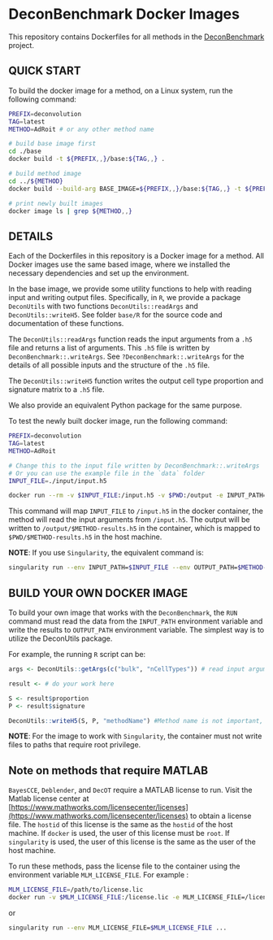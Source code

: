 # DeconBenchmark Docker Images

This repository contains Dockerfiles for all methods in the [DeconBenchmark](https://github.com/tinnlab/DeconBenchmark) project.

## QUICK START

To build the docker image for a method, on a Linux system, run the following command:

```bash
PREFIX=deconvolution
TAG=latest
METHOD=AdRoit # or any other method name

# build base image first
cd ./base
docker build -t ${PREFIX,,}/base:${TAG,,} .

# build method image
cd ../${METHOD}
docker build --build-arg BASE_IMAGE=${PREFIX,,}/base:${TAG,,} -t ${PREFIX,,}/${METHOD,,}:${TAG,,} .

# print newly built images
docker image ls | grep ${METHOD,,} 
```

## DETAILS

Each of the Dockerfiles in this repository is a Docker image for a method.
All Docker images use the same based image, where we installed the necessary dependencies and set up the environment.

In the base image, we provide some utility functions to help with reading input and writing output files.
Specifically, in `R`, we provide a package `DeconUtils` with two functions `DeconUtils::readArgs` and `DeconUtils::writeH5`.
See folder `base/R` for the source code and documentation of these functions.

The `DeconUtils::readArgs` function reads the input arguments from a `.h5` file and returns a list of arguments.
This `.h5` file is written by `DeconBenchmark::.writeArgs`.
See `?DeconBenchmark::.writeArgs` for the details of all possible inputs and the structure of the `.h5` file.

The `DeconUtils::writeH5` function writes the output cell type proportion and signature matrix to a `.h5` file.

We also provide an equivalent Python package for the same purpose.

To test the newly built docker image, run the following command:

```bash
PREFIX=deconvolution
TAG=latest
METHOD=AdRoit

# Change this to the input file written by DeconBenchmark::.writeArgs
# Or you can use the example file in the `data` folder
INPUT_FILE=./input/input.h5 

docker run --rm -v $INPUT_FILE:/input.h5 -v $PWD:/output -e INPUT_PATH=/input.h5 -e OUTPUT_PATH=/output/$METHOD-results.h5 ${PREFIX,,}/${METHOD,,}:$TAG
```

This command will map `INPUT_FILE` to `/input.h5` in the docker container,
the method will read the input arguments from `/input.h5`.
The output will be written to `/output/$METHOD-results.h5` in the container,
which is mapped to `$PWD/$METHOD-results.h5` in the host machine.

**NOTE**: If you use `Singularity`, the equivalent command is:

```bash
singularity run --env INPUT_PATH=$INPUT_FILE --env OUTPUT_PATH=$METHOD-results.h5 ${PREFIX,,}/${METHOD,,}:$TAG
```

## BUILD YOUR OWN DOCKER IMAGE
To build your own image that works with the `DeconBenchmark`,
the `RUN` command must read the data from the `INPUT_PATH` environment variable
and write the results to `OUTPUT_PATH` environment variable.
The simplest way is to utilize the DeconUtils package.

For example, the running `R` script can be:
```R
args <- DeconUtils::getArgs(c("bulk", "nCellTypes")) # read input arguments from input.h5

result <- # do your work here

S <- result$proportion
P <- result$signature

DeconUtils::writeH5(S, P, "methodName") #Method name is not important, only for logging purpose
```

**NOTE**: For the image to work with `Singularity`, the container must not write files to paths that require root privilege.

## Note on methods that require MATLAB
`BayesCCE`, `Deblender`, and `DecOT` require a MATLAB license to run.
Visit the Matlab license center at [https://www.mathworks.com/licensecenter/licenses](https://www.mathworks.com/licensecenter/licenses) to obtain a license file.
The `hostid` of this license is the same as the `hostid` of the host machine.
If `docker` is used, the user of this license must be `root`.
If `singularity` is used, the user of this license is the same as the user of the host machine.

To run these methods, pass the license file to the container using the environment variable `MLM_LICENSE_FILE`.
For example :
```bash
MLM_LICENSE_FILE=/path/to/license.lic
docker run -v $MLM_LICENSE_FILE:/license.lic -e MLM_LICENSE_FILE=/license.lic ...
```
or 
```bash
singularity run --env MLM_LICENSE_FILE=$MLM_LICENSE_FILE ...
```